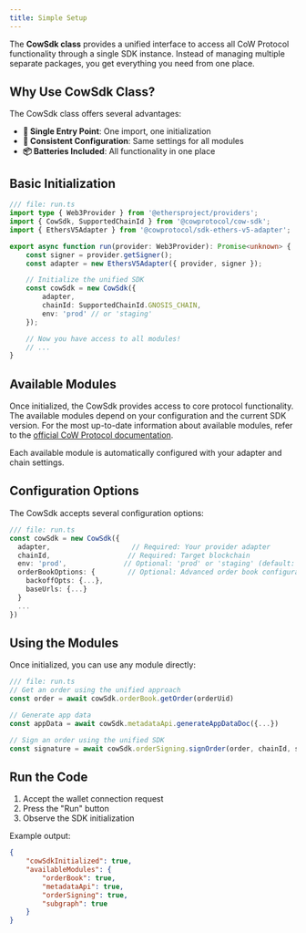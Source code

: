 ```yaml
---
title: Simple Setup
---
```


The **CowSdk class** provides a unified interface to access all CoW Protocol functionality through a single SDK instance. Instead of managing multiple separate packages, you get everything you need from one place.

## Why Use CowSdk Class?

The CowSdk class offers several advantages:

- **🎯 Single Entry Point**: One import, one initialization
- **🔧 Consistent Configuration**: Same settings for all modules
- **📦 Batteries Included**: All functionality in one place

## Basic Initialization

```typescript
/// file: run.ts
import type { Web3Provider } from '@ethersproject/providers';
import { CowSdk, SupportedChainId } from '@cowprotocol/cow-sdk';
import { EthersV5Adapter } from '@cowprotocol/sdk-ethers-v5-adapter';

export async function run(provider: Web3Provider): Promise<unknown> {
	const signer = provider.getSigner();
	const adapter = new EthersV5Adapter({ provider, signer });

	// Initialize the unified SDK
	const cowSdk = new CowSdk({
		adapter,
		chainId: SupportedChainId.GNOSIS_CHAIN,
		env: 'prod' // or 'staging'
	});

	// Now you have access to all modules!
	// ...
}
```

## Available Modules

Once initialized, the CowSdk provides access to core protocol functionality. The available modules depend on your configuration and the current SDK version. For the most up-to-date information about available modules, refer to the [official CoW Protocol documentation](https://docs.cow.fi/).

Each available module is automatically configured with your adapter and chain settings.

## Configuration Options

The CowSdk accepts several configuration options:

```typescript
/// file: run.ts
const cowSdk = new CowSdk({
  adapter,                    // Required: Your provider adapter
  chainId,                   // Required: Target blockchain
  env: 'prod',              // Optional: 'prod' or 'staging' (default: 'prod')
  orderBookOptions: {        // Optional: Advanced order book configuration
    backoffOpts: {...},
    baseUrls: {...}
  }
  ...
})
```

## Using the Modules

Once initialized, you can use any module directly:

```typescript
/// file: run.ts
// Get an order using the unified approach
const order = await cowSdk.orderBook.getOrder(orderUid)

// Generate app data
const appData = await cowSdk.metadataApi.generateAppDataDoc({...})

// Sign an order using the unified SDK
const signature = await cowSdk.orderSigning.signOrder(order, chainId, signer)
```

## Run the Code

1. Accept the wallet connection request
2. Press the "Run" button
3. Observe the SDK initialization

Example output:

```json
{
	"cowSdkInitialized": true,
	"availableModules": {
		"orderBook": true,
		"metadataApi": true,
		"orderSigning": true,
		"subgraph": true
	}
}
```
